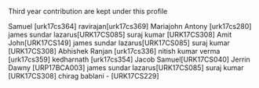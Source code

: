 Third year contribution are kept under this profile

Samuel [urk17cs364]
ravirajan[urk17cs369]
Mariajohn Antony [urk17cs280]
james sundar lazarus[URK17CS085]
suraj kumar [URK17CS308]
Amit John[URK17CS149]
james sundar lazarus[URK17CS085]
suraj kumar [URK17CS308]
Abhishek Ranjan [urk17cs336]
nitish kumar verma [urk17cs359]
kedharnath [urk17cs354]
Jacob Samuel[URK17CS040]
Jerrin Dawny [URP17BCA003]
james sundar lazarus[URK17CS085]
suraj kumar [URK17CS308]
chirag bablani - [URK17CS229]
